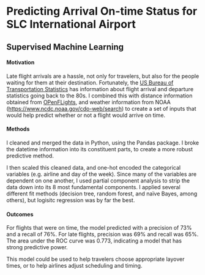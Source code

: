 # Predicting Arrival On-time Status for SLC International Airport
## Supervised Machine Learning

#### Motivation
Late flight arrivals are a hassle, not only for travelers, but also for the people waiting for them at their destination. Fortunately, the [US Bureau of Transportation Statistics](https://www.bts.gov/) has information about flight arrival and departure statistics going back to the 80s. I combined this with distance information obtained from [OPenFLights](https://openflights.org/), and weather information from NOAA (https://www.ncdc.noaa.gov/cdo-web/search) to create a set of inputs that would help predict whether or not a flight would arrive on time.

#### Methods
I cleaned and merged the data in Python, using the Pandas package. I broke the datetime information into its constituent parts, to create a more robust predictive method. 

I then scaled this cleaned data, and one-hot encoded the categorical variables (e.g. airline and day of the week). Since many of the variables are dependent on one another, I used partial component analysis to strip the data down into its 8 most fundamental components. I applied several different fit methods (decision tree, random forest, and naïve Bayes, among others), but logisitc regression was by far the best. 

#### Outcomes
For flights that were on time, the model predicted with a precision of 73% and a recall of 76%. For late flights, precision was 69% and recall was 65%. The area under the ROC curve was 0.773, indicating a model that has strong predictive power.

This model could be used to help travelers choose appropriate layover times, or to help airlines adjust scheduling and timing.
